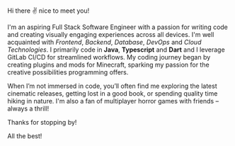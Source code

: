 Hi there ✌️ nice to meet you!

I'm an aspiring Full Stack Software Engineer with a passion for writing code and creating visually engaging experiences across all devices. I'm well acquainted with *Frontend*, *Backend*, *Database*, *DevOps* and *Cloud Technologies*. I primarily code in **Java**, **Typescript** and **Dart** and I leverage GitLab CI/CD for streamlined workflows. My coding journey began by creating plugins and mods for Minecraft, sparking my passion for the creative possibilities programming offers.

When I’m not immersed in code, you’ll often find me exploring the latest cinematic releases, getting lost in a good book, or spending quality time hiking in nature. I'm also a fan of multiplayer horror games with friends – always a thrill!

Thanks for stopping by!

All the best!